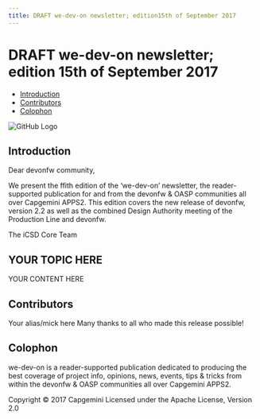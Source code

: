 ```yaml
---
title: DRAFT we-dev-on newsletter; edition15th of September 2017
---
```


# DRAFT we-dev-on newsletter; edition 15th of September 2017

  * [Introduction](#introduction)
  * [Contributors](#contributors)
  * [Colophon](#colophon)

<!-- i><a href='http://ecotrust-canada.github.io/markdown-toc/'>Table of contents generated with markdown-toc</a></i></small -->

![GitHub Logo](../img/devonfw-logo-smallest.png)

## Introduction

Dear devonfw community,

We present the ffith edition of the ‘we-dev-on’ newsletter, the reader-supported publication for and from the devonfw & OASP communities all over Capgemini APPS2. This edition covers the new release of devonfw, version 2.2 as well as the combined Design Authority meeting of the Production Line and devonfw.

The iCSD Core Team

## YOUR TOPIC HERE

YOUR CONTENT HERE

## Contributors

Your alias/mick here
Many thanks to all who made this release possible!

## Colophon

we-dev-on is a reader-supported publication dedicated to producing the best coverage of project info, opinions, news, events, tips & tricks from within the devonfw & OASP communities all over Capgemini APPS2.

Copyright © 2017 Capgemini
Licensed under the Apache License, Version 2.0
